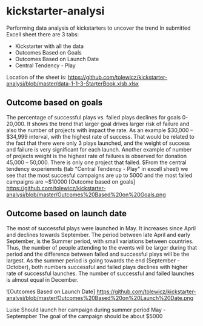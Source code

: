 # kickstarter-analysi
Performing data analysis of kickstarters to uncover the trend
In submitted Excell sheet there are 3 tabs: 
* Kickstarter with all the data
* Outcomes Based on Goals
* Outcomes Based on Launch Date
* Central Tendency - Play

Location of the sheet is: 
https://github.com/tolewicz/kickstarter-analysi/blob/master/data-1-1-3-StarterBook.xlsb.xlsx

## Outcome based on goals
The percentage of successful plays vs. failed plays declines for goals 0-20,000. It shows the trend that larger goal drives larger risk of failure and also the number of projects with impact the rate. As an example $30,000 – $34,999 interval, with the highest rate of success. That would be related to the fact that there were only 3 plays launched, and the weight of success and failure is very significant for each launch. Another example of number of projects weight is the highest rate of failures is observed for donation 45,000 – 50,000. There is only one project that failed.
$From the central tendency experiemnts (tab "Central Tendency - Play" in excell sheet) we see that the most succesful campaigns are up to 5000 and the most failed campaigns are ~$10000
[Outcome based on goals] https://github.com/tolewicz/kickstarter-analysi/blob/master/Outcomes%20Based%20on%20Goals.png

## Outcome based on launch date
The most of successful plays were launched in May. It increases since April and declines towards September. The period between late April and early September, is the Summer period, with small variations between countries. Thus, the number of people attending to the events will be larger during that period and the difference between failed and successful plays will be the largest. As the summer period is going towards the end (September - October), both numbers successful and failed plays declines with higher rate of successful launches. The number of successful and failed launches is almost equal in December.

![Outcomes Based on Launch Date] https://github.com/tolewicz/kickstarter-analysi/blob/master/Outcomes%20Based%20on%20Launch%20Date.png

Luise Should launch her campaign during summer period May - Septempber 
The goal of the campaign should be about $5000
